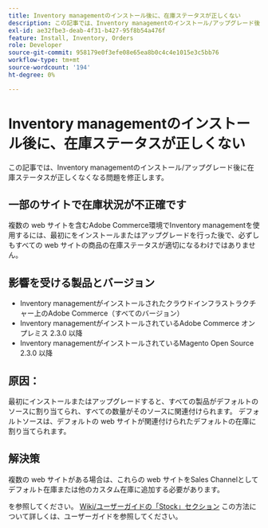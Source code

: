 ```yaml
---
title: Inventory managementのインストール後に、在庫ステータスが正しくない
description: この記事では、Inventory managementのインストール/アップグレード後に在庫ステータスが正しくなくなる問題を修正します。
exl-id: ae32fbe3-deab-4f31-b427-95f8b54a476f
feature: Install, Inventory, Orders
role: Developer
source-git-commit: 958179e0f3efe08e65ea8b0c4c4e1015e3c5bb76
workflow-type: tm+mt
source-wordcount: '194'
ht-degree: 0%

---
```


# Inventory managementのインストール後に、在庫ステータスが正しくない

この記事では、Inventory managementのインストール/アップグレード後に在庫ステータスが正しくなくなる問題を修正します。

## 一部のサイトで在庫状況が不正確です

複数の web サイトを含むAdobe Commerce環境でInventory managementを使用するには、最初にをインストールまたはアップグレードを行った後で、必ずしもすべての web サイトの商品の在庫ステータスが適切になるわけではありません。

## 影響を受ける製品とバージョン

* Inventory managementがインストールされたクラウドインフラストラクチャー上のAdobe Commerce（すべてのバージョン）
* Inventory managementがインストールされているAdobe Commerce オンプレミス 2.3.0 以降
* Inventory managementがインストールされているMagento Open Source 2.3.0 以降

## 原因：

最初にインストールまたはアップグレードすると、すべての製品がデフォルトのソースに割り当てられ、すべての数量がそのソースに関連付けられます。 デフォルトソースは、デフォルトの web サイトが関連付けられたデフォルトの在庫に割り当てられます。

## 解決策

複数の web サイトがある場合は、これらの web サイトをSales Channelとしてデフォルト在庫または他のカスタム在庫に追加する必要があります。

を参照してください。 [Wiki/ユーザーガイドの「Stock」セクション](https://docs.magento.com/m2/ce/user_guide/catalog/inventory-stock.html) この方法について詳しくは、ユーザーガイドを参照してください。
